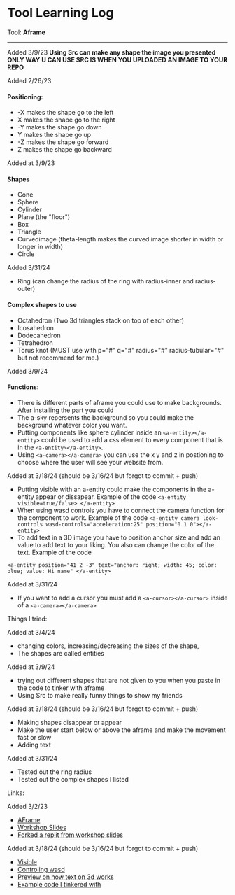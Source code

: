 # Tool Learning Log

Tool: **Aframe**

---
Added 3/9/23
**Using Src can make any shape the image you presented**   
**ONLY WAY U CAN USE SRC IS WHEN YOU UPLOADED AN IMAGE TO YOUR REPO**

Added 2/26/23
#### Positioning:
* -X makes the shape go to the left
* X makes the shape go to the right
* -Y makes the shape go down
* Y makes the shape go up
* -Z makes the shape go forward
* Z makes the shape go backward

Added at 3/9/23

#### Shapes 
* Cone
* Sphere
* Cylinder
* Plane (the "floor")
* Box
* Triangle
* Curvedimage (theta-length makes the curved image shorter in width or longer in width)
* Circle

Added 3/31/24
* Ring (can change the radius of the ring with radius-inner and radius-outer)
#### Complex shapes to use
* Octahedron (Two 3d triangles stack on top of each other)
* Icosahedron
* Dodecahedron
* Tetrahedron 
* Torus knot (MUST use with  p="#" q="#" radius="#" radius-tubular="#" but not recommend for me.)

Added 3/9/24

#### Functions:
* There is different parts of aframe you could use to make backgrounds. After installing the part you could
* The a-sky repersents the background so you could make the background whatever color you want.
* Putting components like sphere cylinder inside an `<a-entity></a-entity>` could be used to add a css element to every component that is in the `<a-entity></a-entity>`.
* Using `<a-camera></a-camera>` you can use the x y and z in postioning to choose where the user will see your website from.

Added at 3/18/24 (should be 3/16/24 but forgot to commit + push)

* Putting visible with an a-entity could make the components in the a-entity appear or dissapear. Example of the code `<a-entity visible=true/false> </a-entity>`
* When using wasd controls you have to connect the camera function for the component to work. Example of the code `<a-entity camera look-controls wasd-controls="acceleration:25" position="0 1 0"></a-entity>`
* To add text in a 3D image you have to position anchor size and add an value to add text to your liking. You also can change the color of the text. Example of the code
```
<a-entity position="41 2 -3" text="anchor: right; width: 45; color: blue; value: Hi name" </a-entity>
```
Added at 3/31/24
* If you want to add a cursor you must add a `<a-cursor></a-cursor>` inside of a `<a-camera></a-camera>`


Things I tried:

Added at 3/4/24
* changing colors, increasing/decreasing the sizes of the shape,
* The shapes are called entities

Added at 3/9/24   
* trying out different shapes that are not given to you when you paste in the code to tinker with aframe
* Using Src to make really funny things to show my friends

Added at 3/18/24 (should be 3/16/24 but forgot to commit + push)
* Making shapes disappear or appear
* Make the user start below or above the aframe and make the movement fast or slow
* Adding text  

Added at 3/31/24  
* Tested out the ring radius 
* Tested out the complex shapes I listed

Links:

Added 3/2/23
* [AFrame](https://aframe.io/docs/1.5.0/introduction/html-and-primitives.html)
* [Workshop Slides](https://docs.google.com/presentation/d/1nsptrTVH5fI2NpvmmE3PffaUNODlpyxpB-LgH4Eko5A/edit#slide=id.g84acedc9de_0_70) 
* [Forked a replit from workshop slides](https://replit.com/@keithh32/EscapingRealityS1WinterWonderlandv1-Tinkering)

Added at 3/18/24 (should be 3/16/24 but forgot to commit + push) 
* [Visible](https://aframe.io/docs/1.5.0/components/visible.html)
* [Controling wasd](https://aframe.io/docs/1.5.0/components/wasd-controls.html)
* [Preview on how text on 3d works](https://aframe.io/aframe/examples/test/text/index.html)
* [Example code I tinkered with](https://github.com/aframevr/aframe/blob/master/examples/test/text/index.html)

<!--
* Links you used today (websites, videos, etc)
* Things you tried, progress you made, etc
* Challenges, a-ha moments, etc
* Questions you still have
* What you're going to try next
-->
